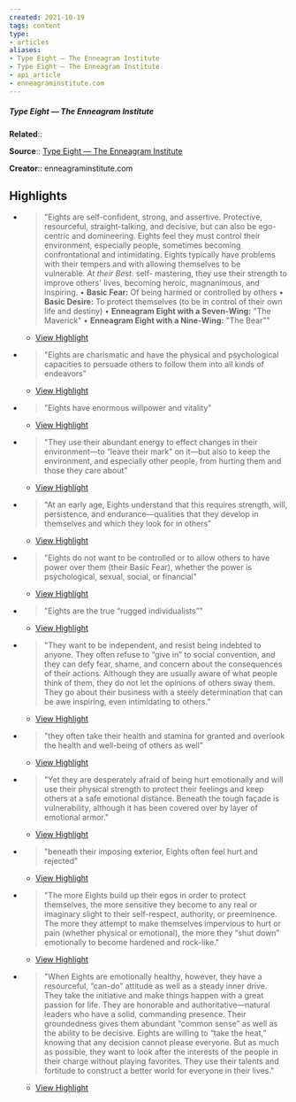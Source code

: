 ```yaml
---
created: 2021-10-19
tags: content
type: 
- articles
aliases:
- Type Eight — The Enneagram Institute
- Type Eight — The Enneagram Institute
- api_article
- enneagraminstitute.com
---
```

##### Type Eight — The Enneagram Institute

**Related**:: 

**Source**:: [Type Eight — The Enneagram Institute](https://enneagraminstitute.com/type-8)

**Creator**:: enneagraminstitute.com

## Highlights
- > "Eights are self-confident, strong, and assertive. Protective, resourceful, straight-talking, and decisive, but can also be ego-centric and domineering. Eights feel they must control their environment, especially people, sometimes becoming confrontational and intimidating. Eights typically have problems with their tempers and with allowing themselves to be vulnerable. *At their Best*: self- mastering, they use their strength to improve others' lives, becoming heroic, magnanimous, and inspiring.
    • **Basic Fear:** Of being harmed or controlled by others
    • **Basic Desire:** To protect themselves (to be in control of their own life 
    and destiny)
    • **Enneagram Eight with a Seven-Wing:** "The Maverick"
    • **Enneagram Eight with a Nine-Wing:** "The Bear"" 
    - [View Highlight](https://enneagraminstitute.com/type-8?__readwiseLocation=0%2F1%2F0%2F4%2F1%2F0%2F0%2F3%2F0%2F5%2F0%2F2%3A0%2C1%2F0%2F3%2F2%2F0%2F4%2F1%2F0%2F0%2F3%2F0%2F5%2F0%2F2%3A11#:~:text=Eights%20are%20self-confident%2C%20strong%2C%20and%2Cwith%20a%20Nine-Wing%3A%20%22The%20Bear%22)

- > "Eights are charismatic and have the physical and psychological capacities to persuade others to follow them into all kinds of endeavors" 
    - [View Highlight](https://enneagraminstitute.com/type-8?__readwiseLocation=2%2F1%2F0%2F6%2F1%2F0%2F0%2F3%2F0%2F5%2F0%2F2%3A166%2C2%2F1%2F0%2F6%2F1%2F0%2F0%2F3%2F0%2F5%2F0%2F2%3A301#:~:text=Eights%20are%20charismatic%20and%20have%2Cinto%20all%20kinds%20of%20endeavors)

- > "Eights have enormous willpower and vitality" 
    - [View Highlight](https://enneagraminstitute.com/type-8?__readwiseLocation=0%2F2%2F0%2F6%2F1%2F0%2F0%2F3%2F0%2F5%2F0%2F2%3A0%2C0%2F2%2F0%2F6%2F1%2F0%2F0%2F3%2F0%2F5%2F0%2F2%3A43#:~:text=Eights%20have%20enormous%20willpower%20and%20vitality)

- > "They use their abundant energy to effect changes in their environment—to “leave their mark" on it—but also to keep the environment, and especially other people, from hurting them and those they care about" 
    - [View Highlight](https://enneagraminstitute.com/type-8?__readwiseLocation=0%2F2%2F0%2F6%2F1%2F0%2F0%2F3%2F0%2F5%2F0%2F2%3A126%2C0%2F2%2F0%2F6%2F1%2F0%2F0%2F3%2F0%2F5%2F0%2F2%3A330#:~:text=They%20use%20their%20abundant%20energy%2Cand%20those%20they%20care%20about)

- > "At an early age, Eights understand that this requires strength, will, persistence, and endurance—qualities that they develop in themselves and which they look for in others" 
    - [View Highlight](https://enneagraminstitute.com/type-8?__readwiseLocation=0%2F2%2F0%2F6%2F1%2F0%2F0%2F3%2F0%2F5%2F0%2F2%3A332%2C0%2F2%2F0%2F6%2F1%2F0%2F0%2F3%2F0%2F5%2F0%2F2%3A504#:~:text=At%20an%20early%20age%2C%20Eights%2Cthey%20look%20for%20in%20others)

- > "Eights do not want to be controlled or to allow others to have power over them (their Basic Fear), whether the power is psychological, sexual, social, or financial" 
    - [View Highlight](https://enneagraminstitute.com/type-8?__readwiseLocation=0%2F5%2F0%2F6%2F1%2F0%2F0%2F3%2F0%2F5%2F0%2F2%3A0%2C0%2F5%2F0%2F6%2F1%2F0%2F0%2F3%2F0%2F5%2F0%2F2%3A163#:~:text=Eights%20do%20not%20want%20to%2Cpsychological%2C%20sexual%2C%20social%2C%20or%20financial)

- > "Eights are the true “rugged individualists”" 
    - [View Highlight](https://enneagraminstitute.com/type-8?__readwiseLocation=0%2F6%2F0%2F6%2F1%2F0%2F0%2F3%2F0%2F5%2F0%2F2%3A0%2C0%2F6%2F0%2F6%2F1%2F0%2F0%2F3%2F0%2F5%2F0%2F2%3A44#:~:text=Eights%20are%20the%20true%20%E2%80%9Crugged%20individualists%E2%80%9D)

- > "They want to be independent, and resist being indebted to anyone. They often refuse to “give in” to social convention, and they can defy fear, shame, and concern about the consequences of their actions. Although they are usually aware of what people think of them, they do not let the opinions of others sway them. They go about their business with a steely determination that can be awe inspiring, even intimidating to others." 
    - [View Highlight](https://enneagraminstitute.com/type-8?__readwiseLocation=0%2F6%2F0%2F6%2F1%2F0%2F0%2F3%2F0%2F5%2F0%2F2%3A106%2C0%2F6%2F0%2F6%2F1%2F0%2F0%2F3%2F0%2F5%2F0%2F2%3A533#:~:text=They%20want%20to%20be%20independent%2C%2Cinspiring%2C%20even%20intimidating%20to%20others.)

- > "they often take their health and stamina for granted and overlook the health and well-being of others as well" 
    - [View Highlight](https://enneagraminstitute.com/type-8?__readwiseLocation=0%2F7%2F0%2F6%2F1%2F0%2F0%2F3%2F0%2F5%2F0%2F2%3A267%2C0%2F7%2F0%2F6%2F1%2F0%2F0%2F3%2F0%2F5%2F0%2F2%3A376#:~:text=they%20often%20take%20their%20health%2Cwell-being%20of%20others%20as%20well)

- > "Yet they are desperately afraid of being hurt emotionally and will use their physical strength to protect their feelings and keep others at a safe emotional distance. Beneath the tough façade is vulnerability, although it has been covered over by layer of emotional armor." 
    - [View Highlight](https://enneagraminstitute.com/type-8?__readwiseLocation=0%2F7%2F0%2F6%2F1%2F0%2F0%2F3%2F0%2F5%2F0%2F2%3A378%2C0%2F7%2F0%2F6%2F1%2F0%2F0%2F3%2F0%2F5%2F0%2F2%3A650#:~:text=Yet%20they%20are%20desperately%20afraid%2Cby%20layer%20of%20emotional%20armor.)

- > "beneath their imposing exterior, Eights often feel hurt and rejected" 
    - [View Highlight](https://enneagraminstitute.com/type-8?__readwiseLocation=0%2F9%2F0%2F6%2F1%2F0%2F0%2F3%2F0%2F5%2F0%2F2%3A91%2C0%2F9%2F0%2F6%2F1%2F0%2F0%2F3%2F0%2F5%2F0%2F2%3A159#:~:text=beneath%20their%20imposing%20exterior%2C%20Eights%20often%20feel%20hurt%20and%20rejected)

- > "The more Eights build up their egos in order to protect themselves, the more sensitive they become to any real or imaginary slight to their self-respect, authority, or preeminence. The more they attempt to make themselves impervious to hurt or pain (whether physical or emotional), the more they “shut down” emotionally to become hardened and rock-like." 
    - [View Highlight](https://enneagraminstitute.com/type-8?__readwiseLocation=0%2F10%2F0%2F6%2F1%2F0%2F0%2F3%2F0%2F5%2F0%2F2%3A0%2C0%2F10%2F0%2F6%2F1%2F0%2F0%2F3%2F0%2F5%2F0%2F2%3A353#:~:text=The%20more%20Eights%20build%20up%2Cto%20become%20hardened%20and%20rock-like.)

- > "When Eights are emotionally healthy, however, they have a resourceful, “can-do” attitude as well as a steady inner drive. They take the initiative and make things happen with a great passion for life. They are honorable and authoritative—natural leaders who have a solid, commanding presence. Their groundedness gives them abundant “common sense” as well as the ability to be decisive. Eights are willing to “take the heat,” knowing that any decision cannot please everyone. But as much as possible, they want to look after the interests of the people in their charge without playing favorites. They use their talents and fortitude to construct a better world for everyone in their lives." 
    - [View Highlight](https://enneagraminstitute.com/type-8?__readwiseLocation=0%2F11%2F0%2F6%2F1%2F0%2F0%2F3%2F0%2F5%2F0%2F2%3A0%2C0%2F11%2F0%2F6%2F1%2F0%2F0%2F3%2F0%2F5%2F0%2F2%3A688#:~:text=When%20Eights%20are%20emotionally%20healthy%2C%2Cfor%20everyone%20in%20their%20lives.)

